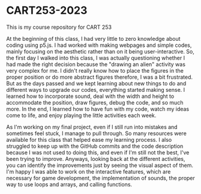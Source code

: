 # CART253-2023
This is my course repository for CART 253

At the beginning of this class, I had very little to zero knowledge about coding using p5.js. I had worked with making webpages and simple codes, mainly focusing on the aesthetic rather than on it being user-interactive. So, the first day I walked into this class, I was actually questioning whether I had made the right decision because the "drawing an alien" activity was very complex for me. I didn't really know how to place the figures in the proper position or do more abstract figures therefore, I was a bit frustrated. But as the days passed and we kept learning about new things to do and different ways to upgrade our codes, everything started making sense. I learned how to incorporate sound, deal with the width and height to accommodate the position, draw figures, debug the code, and so much more. In the end, I learned how to have fun with my code, watch my ideas come to life, and enjoy playing the little activities each week. 

As I'm working on my final project, even if I still run into mistakes and sometimes feel stuck, I manage to pull through. So many resources were available for this class that helped ease my learning process. I also struggled to keep up with the GitHub commits and the code description because I was not used to doing this, and even if I'm still not the best, I've been trying to improve. Anyways, looking back at the different activities, you can identify the improvements just by seeing the visual aspect of them. I'm happy I was able to work on the interactive features, which are necessary for game development, the implementation of sounds, the proper way to use loops and arrays, and calling functions. 
